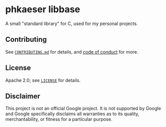 # phkaeser libbase

A small "standard library" for C, used for my personal projects.

## Contributing

See [`CONTRIBUTING.md`](CONTRIBUTING.md) for details, and [code of conduct](CODE_OF_CONDUCT.md) for more.

## License

Apache 2.0; see [`LICENSE`](LICENSE) for details.

## Disclaimer

This project is not an official Google project. It is not supported by
Google and Google specifically disclaims all warranties as to its quality,
merchantability, or fitness for a particular purpose.
